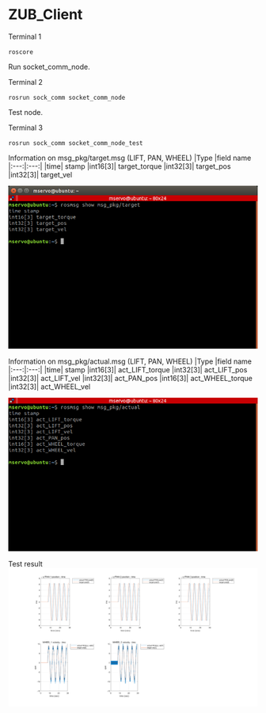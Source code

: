 # ZUB_Client

Terminal 1
```
roscore
```

Run socket_comm_node.

Terminal 2
```
rosrun sock_comm socket_comm_node
```

Test node.

Terminal 3
```
rosrun sock_comm socket_comm_node_test
```

Information on msg_pkg/target.msg (LIFT, PAN, WHEEL)
|Type	|field name
|:---:|:---:|
|time| stamp
|int16[3]| target_torque
|int32[3]| target_pos
|int32[3]| target_vel

<img src="pictures/target_msg.png">


Information on msg_pkg/actual.msg (LIFT, PAN, WHEEL)
|Type	|field name
|:---:|:---:|
|time| stamp
|int16[3]| act_LIFT_torque
|int32[3]| act_LIFT_pos
|int32[3]| act_LIFT_vel
|int32[3]| act_PAN_pos
|int16[3]| act_WHEEL_torque
|int32[3]| act_WHEEL_vel

<img src="pictures/actual_msg.png">


Test result
<img src="pictures/test1.png">
